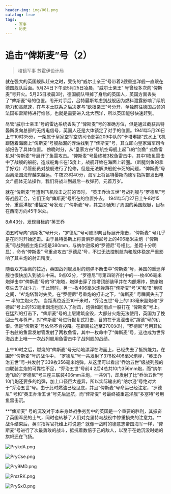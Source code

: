 ```yaml
---
header-img: img/061.png
catalog: true
tags:
    - 军事
    - 历史
---
```


# 追击“俾斯麦”号（2）
> 棱镜军事 苏霍伊设计局

就在强大的英国舰队赶来之时，受伤的“威尔士亲王”号带着2艘重巡洋舰一直跟在德国舰队后面。5月24日下午至5月25日凌晨，“威尔士亲王” 号曾经多次向“俾斯麦”号开火。5月25日凌晨3时，德国舰队甩掉了身后的英国人，英国方面丢失了“俾斯麦”号的位置。甩开对手后，吕特晏斯考虑到战舰因为燃料泄露影响了续航能力和高航速，在与本土联系之后决定与“欧根亲王”号分开，单独前往德国占领的法国布雷斯特进行维修，也就是需要进入北大西洋，所以英国能够快速赶到。
        
尽管“威尔士亲王”号的雷达系统丢失了“俾斯麦”号的准确方位，但是通过截获吕特晏斯发向总部的无线电信号，英国人还是大体锁定了对手的位置。1941年5月26日上午10时35分，一架属于皇家空军空防司令部第209中队的“卡塔琳娜”式水上飞机跟随着海面上“俾斯麦”号舰艏漏的浮油找到了“俾斯麦”号，其立即向皇家海军司令部报告了具体位置。  傍晚时分，从“皇家方舟”号航空母舰上起飞的“剑鱼”  式鱼雷机对“俾斯麦”号展开了鱼雷攻击。“俾斯麦”号最终被3枚鱼雷击中，其中1枚鱼雷击中了战舰的船舵，造成舵角卡在15度上，战舰开始在海面上转圈。（断腿剑鱼的拿手好戏）尽管船员对战舰进行了抢修，但是无法解决船舵卡死的问题，“俾斯麦”号距离法国海岸越来越远。午夜23时40分，海军上将吕特晏斯向德军指挥部发出电文:“ 舰体无法操作，我们将战斗到最后一枚弹药，元首万岁。
        
就在“俾斯麦”号遭到飞机攻击之前的15时， “英王乔治五世”号战列舰与“罗德尼”号等战舰汇合，它们正向“俾斯麦”号所在的位置扑去。                  1941年5月27日上午8时15分，重巡洋舰“诺福克”号发现了“俾斯麦”号，其立即通知了周围的英国舰艇，目标在西南方向45千米处。
          
8点43分，发现目标的“英王乔
  
泊五时号向“调斯发”号开火，“罗德尼”号可随即向目标展开炮击，“俾斯麦” 号几乎是在同时开始还击。由于吕特晏斯上将畏惧罗德尼号上的406毫米主炮（“俾斯麦”号战列舰主炮口径是380mm，与纳尔逊级的“罗德尼”号相比，差距十分明显），命令“俾斯麦” 号重点攻击“罗德尼”号，不过无法控制航向和舰体稳定严重影响了其主炮的射击精度。
        
随着双方距离的拉近，英国战列舰发射的炮弹不断击中“俾斯麦”号，英国的重巡洋舰也很快加入到战斗中来。9点02分，“罗德尼”号第四轮齐射中的一-枚406毫米炮弹击中“俾斯麦”号的“B”炮塔，炮弹击穿了炮塔顶部装甲并在内部爆炸，整座炮塔失去了战斗力。于此同时，另一-枚406毫米炮弹落在“俾斯麦”号“A”和“B”炮塔之间，“A”炮塔暂时失灵。在“罗德尼”号重炮的打击之下，“俾斯麦” 号瞬间失去了一 半的主炮火力。  当距离位近至10千米时，“乔治五世”号上的133毫米副炮和“罗德尼”号上的152毫米副炮也加入了射击，炮弹如同雨点一股打在 “俾斯麦”号上。在猛烈的打击下，“俾斯麦”号的上层建筑全毁，大部分火炮无法使用，英国为了挽回士气与尊严，对“俾斯麦”号进行报复式打击，目的在于发泄击沉“胡德”号的仇恨。但是“俾斯麦”号依然不肯投降。在距离拉近至2700米时，“罗德尼”号用其位于右舷的鱼雷发射管发射了两枚鱼雷，其中一枚命中了“俾斯麦”号，这也成为世界海战史上唯一一次战列舰用鱼雷击中了战列舰的战绩。
         
上午10时之后，燃烧的“俾斯麦”号无助地漂浮在海面上，已经失去了抵抗能力。在围歼“俾斯麦”号的战斗中，  “罗德尼”号一共发射了378枚406毫米炮弹，“英王乔治五世”号-共发射了339枚356毫米炮弹。从这里可以看出“乔治五世”级战列舰的四联装主炮的可靠性不足，“乔治五世”号前4 2后4总共10门356mm炮，而“纳尔逊”级的“罗德尼”号三座三联装406mm主炮，一共9门，却发射了比“乔治五世”号10门炮还要多的炮弹，加上口径巨大差异，所以实际输出的“纳尔逊”号绝对大于“乔治五世”号。由于此时燃油已经见底，并且“俾斯麦”号命运已经注定，“罗德尼” 号和“英王乔治五世”号先后返航，而“俾斯麦”  号最终被重巡洋舰“多塞特”号用鱼雷击沉。
        
**“俾斯麦” 号的沉没对于本来身处战争劣势中的英国是一个重要的胜利，其振奋了英国军民的士气，同时也转移了人们对克里特岛战役中惨重损失的注意力。**战斗结束后，英军指挥官托维上将说道:“ 就像一战时的德意志帝国海军一样，“俾斯麦”号进行了次最勇敢的战斗，抵抗着数倍于己的敌人，以至于在她沉没时她的旗帜还在飞扬。

![PrykdA.png](https://s1.ax1x.com/2018/08/06/PrykdA.png)

![PryCse.png](https://s1.ax1x.com/2018/08/06/PryCse.png)

![Pry9MD.png](https://s1.ax1x.com/2018/08/06/Pry9MD.png)

![PrszRK.png](https://s1.ax1x.com/2018/08/06/PrszRK.png)

![PrySxO.png](https://s1.ax1x.com/2018/08/06/PrySxO.png)